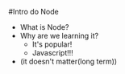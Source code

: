 #Intro do Node

* What is Node?
* Why are we learning it?
    * It's popular!
    * Javascript!!!
* (it doesn't matter(long term))